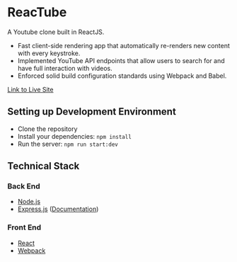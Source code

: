 # ReacTube

A Youtube clone built in ReactJS.

- Fast client-side rendering app that automatically re-renders new content with every keystroke.
- Implemented YouTube API endpoints that allow users to search for and have full interaction with videos.
- Enforced solid build configuration standards using Webpack and Babel.


[Link to Live Site](https://youreact.herokuapp.com/)

## Setting up Development Environment

- Clone the repository
- Install your dependencies: `npm install`
- Run the server: `npm run start:dev`

## Technical Stack

### Back End
* [Node.js](https://nodejs.org/en/)
* [Express.js](https://expressjs.com/) ([Documentation](https://expressjs.com/en/4x/api.html))

### Front End
* [React](https://reactjs.org/)
* [Webpack](https://webpack.js.org/)
